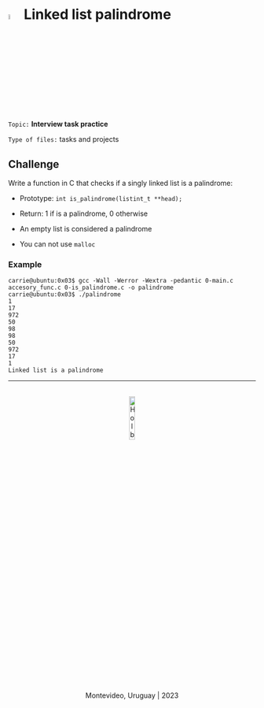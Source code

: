 # <a> <img src="https://cdn-icons-png.flaticon.com/512/6747/6747010.png" alt="flaticon" width=5%></img></a> **Linked list palindrome**

`Topic:` **Interview task practice**

`Type of files:` tasks and projects


## Challenge
Write a function in C that checks if a singly linked list is a palindrome:

- Prototype: 
`int is_palindrome(listint_t **head);`

- Return: 1 if is a palindrome, 0 otherwise

- An empty list is considered a palindrome

- You can not use `malloc`

### Example
```
carrie@ubuntu:0x03$ gcc -Wall -Werror -Wextra -pedantic 0-main.c accesory_func.c 0-is_palindrome.c -o palindrome
carrie@ubuntu:0x03$ ./palindrome
1
17
972
50
98
98
50
972
17
1
Linked list is a palindrome
```

<hr><br>
<div align="center">
    <img src="https://apply.holbertonschool.com/holberton-logo.png" alt="Holberton logo" width=15%></img>
</div>

<p align="center">Montevideo, Uruguay | 2023</p>